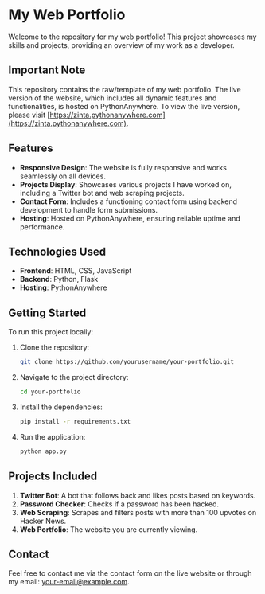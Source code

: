 # My Web Portfolio

Welcome to the repository for my web portfolio! This project showcases my skills and projects, providing an overview of my work as a developer.

## Important Note

This repository contains the raw/template  of my web portfolio. The live version of the website, which includes all dynamic features and functionalities, is hosted on PythonAnywhere. To view the live version, please visit [https://zinta.pythonanywhere.com](https://zinta.pythonanywhere.com).


## Features

- **Responsive Design**: The website is fully responsive and works seamlessly on all devices.
- **Projects Display**: Showcases various projects I have worked on, including a Twitter bot and web scraping projects.
- **Contact Form**: Includes a functioning contact form using backend development to handle form submissions.
- **Hosting**: Hosted on PythonAnywhere, ensuring reliable uptime and performance.

## Technologies Used

- **Frontend**: HTML, CSS, JavaScript
- **Backend**: Python, Flask
- **Hosting**: PythonAnywhere

## Getting Started

To run this project locally:

1. Clone the repository:
    ```bash
    git clone https://github.com/yourusername/your-portfolio.git
    ```
2. Navigate to the project directory:
    ```bash
    cd your-portfolio
    ```
3. Install the dependencies:
    ```bash
    pip install -r requirements.txt
    ```
4. Run the application:
    ```bash
    python app.py
    ```

## Projects Included

1. **Twitter Bot**: A bot that follows back and likes posts based on keywords.
2. **Password Checker**: Checks if a password has been hacked.
3. **Web Scraping**: Scrapes and filters posts with more than 100 upvotes on Hacker News.
4. **Web Portfolio**: The website you are currently viewing.

## Contact

Feel free to contact me via the contact form on the live website or through my email: [your-email@example.com](mailto:your-email@example.com).

